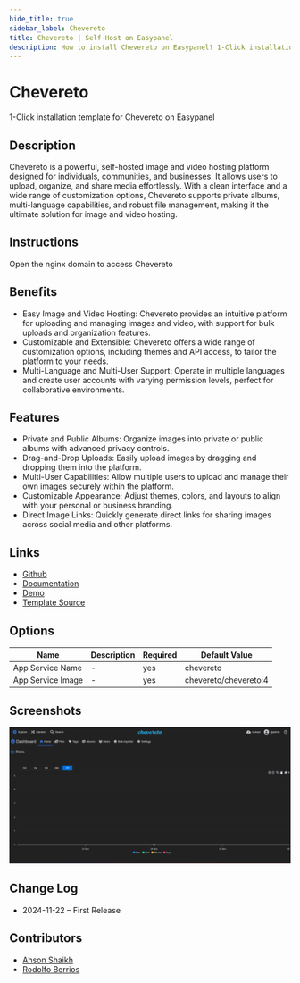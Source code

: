 ```yaml
---
hide_title: true
sidebar_label: Chevereto
title: Chevereto | Self-Host on Easypanel
description: How to install Chevereto on Easypanel? 1-Click installation template for Chevereto on Easypanel
---
```


<!-- generated -->

# Chevereto

1-Click installation template for Chevereto on Easypanel

## Description

Chevereto is a powerful, self-hosted image and video hosting platform designed for individuals, communities, and businesses. It allows users to upload, organize, and share media effortlessly. With a clean interface and a wide range of customization options, Chevereto supports private albums, multi-language capabilities, and robust file management, making it the ultimate solution for image and video hosting.

## Instructions

Open the nginx domain to access Chevereto

## Benefits

- Easy Image and Video Hosting: Chevereto provides an intuitive platform for uploading and managing images and video, with support for bulk uploads and organization features.
- Customizable and Extensible: Chevereto offers a wide range of customization options, including themes and API access, to tailor the platform to your needs.
- Multi-Language and Multi-User Support: Operate in multiple languages and create user accounts with varying permission levels, perfect for collaborative environments.

## Features

- Private and Public Albums: Organize images into private or public albums with advanced privacy controls.
- Drag-and-Drop Uploads: Easily upload images by dragging and dropping them into the platform.
- Multi-User Capabilities: Allow multiple users to upload and manage their own images securely within the platform.
- Customizable Appearance: Adjust themes, colors, and layouts to align with your personal or business branding.
- Direct Image Links: Quickly generate direct links for sharing images across social media and other platforms.

## Links

- [Github](https://github.com/chevereto/chevereto)
- [Documentation](https://v4-docs.chevereto.com/)
- [Demo](https://demo.chevereto.com/)
- [Template Source](https://github.com/easypanel-io/templates/tree/main/templates/chevereto)

## Options

Name | Description | Required | Default Value
-|-|-|-
App Service Name | - | yes | chevereto
App Service Image | - | yes | chevereto/chevereto:4

## Screenshots

![Chevereto Screenshot](./assets/screenshot.png)

## Change Log

- 2024-11-22 – First Release

## Contributors

- [Ahson Shaikh](https://github.com/Ahson-Shaikh)
- [Rodolfo Berrios](https://rodolfoberrios.com)
